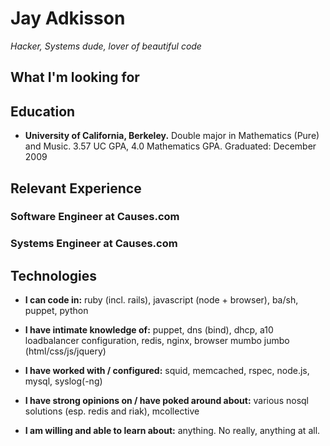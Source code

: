 # Jay Adkisson
_Hacker, Systems dude, lover of beautiful code_

## What I'm looking for


## Education
* **University of California, Berkeley.**  Double major in Mathematics (Pure) and Music.  3.57 UC GPA, 4.0 Mathematics GPA.  Graduated: December 2009

## Relevant Experience

### Software Engineer at Causes.com
### Systems Engineer at Causes.com

## Technologies

* **I can code in:** ruby (incl. rails), javascript (node + browser), ba/sh, puppet, python

* **I have intimate knowledge of:** puppet, dns (bind), dhcp, a10 loadbalancer configuration, redis, nginx, browser mumbo jumbo (html/css/js/jquery)

* **I have worked with / configured:** squid, memcached, rspec, node.js, mysql, syslog(-ng)

* **I have strong opinions on / have poked around about:** various nosql solutions (esp. redis and riak), mcollective

* **I am willing and able to learn about:** anything.  No really, anything at all.
